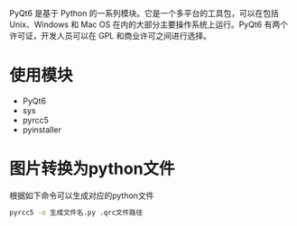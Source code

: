 PyQt6 是基于 Python 的一系列模块。它是一个多平台的工具包，可以在包括 Unix、Windows 和 Mac OS 在内的大部分主要操作系统上运行。PyQt6 有两个许可证，开发人员可以在 GPL 和商业许可之间进行选择。

# 使用模块
- PyQt6
- sys
- pyrcc5
- pyinstaller

# 图片转换为python文件
根据如下命令可以生成对应的python文件
```bash
pyrcc5 -o 生成文件名.py .qrc文件路径 
